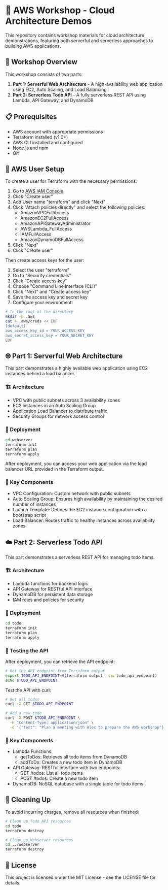 # 🚀 AWS Workshop - Cloud Architecture Demos

This repository contains workshop materials for cloud architecture demonstrations, featuring both serverful and serverless approaches to building AWS applications.

## 📝 Workshop Overview

This workshop consists of two parts:

1. **Part 1: Serverful Web Architecture** - A high-availability web application using EC2, Auto Scaling, and Load Balancing
2. **Part 2: Serverless Todo API** - A fully serverless REST API using Lambda, API Gateway, and DynamoDB

## 📋 Prerequisites

- AWS account with appropriate permissions
- Terraform installed (v1.0+)
- AWS CLI installed and configured
- Node.js and npm
- Git

## 👤 AWS User Setup

To create a user for Terraform with the necessary permissions:

1. Go to [AWS IAM Console](https://us-east-1.console.aws.amazon.com/iam/home#/users)
2. Click "Create user"
3. Add User name "terraform" and click "Next"
4. Click "Attach policies directly" and select the following policies:
   - AmazonVPCFullAccess
   - AmazonEC2FullAccess
   - AmazonAPIGatewayAdministrator
   - AWSLambda_FullAccess
   - IAMFullAccess
   - AmazonDynamoDBFullAccess
5. Click "Next"
6. Click "Create user"

Then create access keys for the user:

1. Select the user "terraform"
2. Go to "Security credentials"
3. Click "Create access key"
4. Choose "Command Line Interface (CLI)"
5. Click "Next" and "Create access key"
6. Save the access key and secret key
7. Configure your environment:

```bash
# In the root of the directory
mkdir -p .aws
cat > .aws/creds << EOF
[default]
aws_access_key_id = YOUR_ACCESS_KEY
aws_secret_access_key = YOUR_SECRET_KEY
EOF
```

## 🌐 Part 1: Serverful Web Architecture

This part demonstrates a highly available web application using EC2 instances behind a load balancer.

### 🏗️ Architecture

- VPC with public subnets across 3 availability zones
- EC2 instances in an Auto Scaling Group
- Application Load Balancer to distribute traffic
- Security Groups for network access control

### 🚀 Deployment

```bash
cd webserver
terraform init
terraform plan
terraform apply
```

After deployment, you can access your web application via the load balancer URL provided in the Terraform output.

### 🔑 Key Components

- VPC Configuration: Custom network with public subnets
- Auto Scaling Group: Ensures high availability by maintaining the desired number of instances
- Launch Template: Defines the EC2 instance configuration with a bootstrap script
- Load Balancer: Routes traffic to healthy instances across availability zones

## ☁️ Part 2: Serverless Todo API

This part demonstrates a serverless REST API for managing todo items.

### 🏗️ Architecture

- Lambda functions for backend logic
- API Gateway for RESTful API interface
- DynamoDB for persistent data storage
- IAM roles and policies for security

### 🚀 Deployment

```bash
cd todo
terraform init
terraform plan
terraform apply
```

### 🧪 Testing the API

After deployment, you can retrieve the API endpoint:

```bash
# Get the API endpoint from Terraform output
export TODO_API_ENDPOINT=$(terraform output -raw todo_api_endpoint)
echo $TODO_API_ENDPOINT
```

Test the API with curl:

```bash
# Get all todos
curl -X GET $TODO_API_ENDPOINT

# Add a new todo
curl -X POST $TODO_API_ENDPOINT \
  -H "Content-Type: application/json" \
  -d '{"text": "Plan a meeting with Alex to prepare the AWS workshop"}'
```

### 🔑 Key Components

- Lambda Functions:
  - getToDos: Retrieves all todo items from DynamoDB
  - addToDo: Creates a new todo item in DynamoDB
- API Gateway: RESTful interface with two endpoints:
  - GET /todos: List all todo items
  - POST /todos: Create a new todo item
- DynamoDB: NoSQL database with a single table for todo items

## 🧹 Cleaning Up

To avoid incurring charges, remove all resources when finished:

```bash
# Clean up Todo API resources
cd todo
terraform destroy

# Clean up Webserver resources
cd ../webserver
terraform destroy
```

## 📜 License

This project is licensed under the MIT License - see the LICENSE file for details.